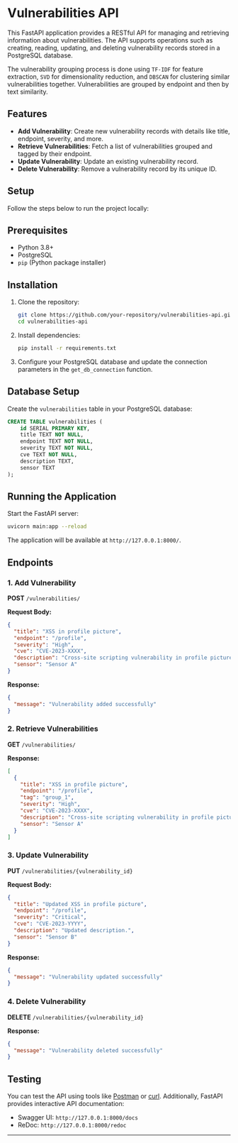 # Vulnerabilities API

This FastAPI application provides a RESTful API for managing and retrieving information about vulnerabilities. The API supports operations such as creating, reading, updating, and deleting vulnerability records stored in a PostgreSQL database.

The vulnerability grouping process is done using `TF-IDF` for feature extraction, `SVD` for dimensionality reduction, and `DBSCAN` for clustering similar vulnerabilities together. Vulnerabilities are grouped by endpoint and then by text similarity.

## Features

- **Add Vulnerability**: Create new vulnerability records with details like title, endpoint, severity, and more.
- **Retrieve Vulnerabilities**: Fetch a list of vulnerabilities grouped and tagged by their endpoint.
- **Update Vulnerability**: Update an existing vulnerability record.
- **Delete Vulnerability**: Remove a vulnerability record by its unique ID.


## Setup

Follow the steps below to run the project locally:

## Prerequisites

- Python 3.8+
- PostgreSQL
- `pip` (Python package installer)

## Installation

1. Clone the repository:
   ```bash
   git clone https://github.com/your-repository/vulnerabilities-api.git
   cd vulnerabilities-api
   ```

2. Install dependencies:
   ```bash
   pip install -r requirements.txt
   ```

3. Configure your PostgreSQL database and update the connection parameters in the `get_db_connection` function.

## Database Setup

Create the `vulnerabilities` table in your PostgreSQL database:

```sql
CREATE TABLE vulnerabilities (
    id SERIAL PRIMARY KEY,
    title TEXT NOT NULL,
    endpoint TEXT NOT NULL,
    severity TEXT NOT NULL,
    cve TEXT NOT NULL,
    description TEXT,
    sensor TEXT
);
```

## Running the Application

Start the FastAPI server:

```bash
uvicorn main:app --reload
```

The application will be available at `http://127.0.0.1:8000/`.

## Endpoints

### 1. Add Vulnerability
**POST** `/vulnerabilities/`

**Request Body:**
```json
{
  "title": "XSS in profile picture",
  "endpoint": "/profile",
  "severity": "High",
  "cve": "CVE-2023-XXXX",
  "description": "Cross-site scripting vulnerability in profile picture upload.",
  "sensor": "Sensor A"
}
```

**Response:**
```json
{
  "message": "Vulnerability added successfully"
}
```

### 2. Retrieve Vulnerabilities
**GET** `/vulnerabilities/`

**Response:**
```json
[
  {
    "title": "XSS in profile picture",
    "endpoint": "/profile",
    "tag": "group_1",
    "severity": "High",
    "cve": "CVE-2023-XXXX",
    "description": "Cross-site scripting vulnerability in profile picture upload.",
    "sensor": "Sensor A"
  }
]
```

### 3. Update Vulnerability
**PUT** `/vulnerabilities/{vulnerability_id}`

**Request Body:**
```json
{
  "title": "Updated XSS in profile picture",
  "endpoint": "/profile",
  "severity": "Critical",
  "cve": "CVE-2023-YYYY",
  "description": "Updated description.",
  "sensor": "Sensor B"
}
```

**Response:**
```json
{
  "message": "Vulnerability updated successfully"
}
```

### 4. Delete Vulnerability
**DELETE** `/vulnerabilities/{vulnerability_id}`

**Response:**
```json
{
  "message": "Vulnerability deleted successfully"
}
```

## Testing

You can test the API using tools like [Postman](https://www.postman.com/) or [curl](https://curl.se/). Additionally, FastAPI provides interactive API documentation:


- Swagger UI: `http://127.0.0.1:8000/docs`
- ReDoc: `http://127.0.0.1:8000/redoc`








---




